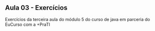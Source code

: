 ## Aula 03 - Exercícios

Exercícios da terceira aula do módulo 5 do curso de java em parceria do EuCurso com a +PraTI
